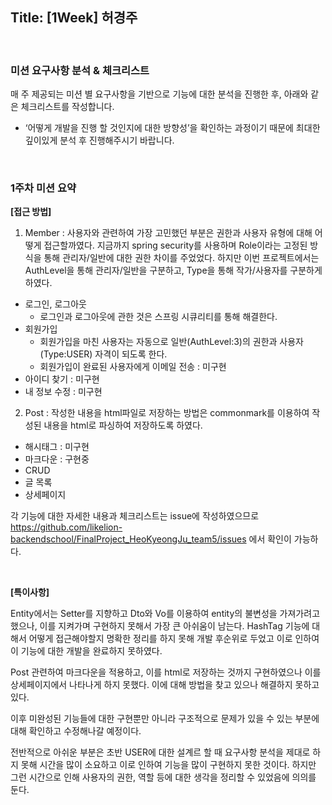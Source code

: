 ## Title: [1Week] 허경주

<br>

### 미션 요구사항 분석 & 체크리스트

매 주 제공되는 미션 별 요구사항을 기반으로 기능에 대한 분석을 진행한 후, 아래와 같은 체크리스트를 작성합니다. 

- ‘어떻게 개발을 진행 할 것인지에 대한 방향성’을 확인하는 과정이기 때문에 최대한 깊이있게 분석 후 진행해주시기 바랍니다.

<br>

### 1주차 미션 요약


**[접근 방법]**

1. Member
: 사용자와 관련하여 가장 고민했던 부분은 권한과 사용자 유형에 대해 어떻게 접근할까였다.
  지금까지 spring security를 사용하며 Role이라는 고정된 방식을 통해 관리자/일반에 대한 권한 차이를 주었었다.
  하지만 이번 프로젝트에서는 AuthLevel을 통해 관리자/일반을 구분하고, Type을 통해 작가/사용자를 구분하게 하였다.
  
  - 로그인, 로그아웃
      - 로그인과 로그아웃에 관한 것은 스프링 시큐리티를 통해 해결한다.
  - 회원가입
      - 회원가입을 마친 사용자는 자동으로 일반(AuthLevel:3)의 권한과 사용자(Type:USER) 자격이 되도록 한다.
      - 회원가입이 완료된 사용자에게 이메일 전송 : 미구현
  - 아이디 찾기 : 미구현
  - 내 정보 수정 : 미구현

2. Post
 : 작성한 내용을 html파일로 저장하는 방법은 commonmark를 이용하여 작성된 내용을 html로 파싱하여 저장하도록 하였다.
  - 해시태그 : 미구현
  - 마크다운 : 구현중
  - CRUD
  - 글 목록 
  - 상세페이지

각 기능에 대한 자세한 내용과 체크리스트는 issue에 작성하였으므로 https://github.com/likelion-backendschool/FinalProject_HeoKyeongJu_team5/issues 에서 확인이 가능하다.
    
<br>

**[특이사항]**

Entity에서는 Setter를 지향하고 Dto와 Vo를 이용하여 entity의 불변성을 가져가려고 했으나, 이를 지켜가며 구현하지 못해서 가장 큰 아쉬움이 남는다.
HashTag 기능에 대해서 어떻게 접근해야할지 명확한 정리를 하지 못해 개발 후순위로 두었고 이로 인하여 이 기능에 대한 개발을 완료하지 못하였다.

Post 관련하여 마크다운을 적용하고, 이를 html로 저장하는 것까지 구현하였으나 이를 상세페이지에서 나타나게 하지 못했다.
이에 대해 방법을 찾고 있으나 해결하지 못하고 있다.

이후 미완성된 기능들에 대한 구현뿐만 아니라 구조적으로 문제가 있을 수 있는 부분에 대해 확인하고 수정해나갈 예정이다.

전반적으로 아쉬운 부분은 초반 USER에 대한 설계르 할 때 요구사항 분석을 제대로 하지 못해 시간을 많이 소요하고 이로 인하여 기능을 많이 구현하지 못한 것이다.
하지만 그런 시간으로 인해 사용자의 권한, 역할 등에 대한 생각을 정리할 수 있었음에 의의를 둔다.
  
  <br>
